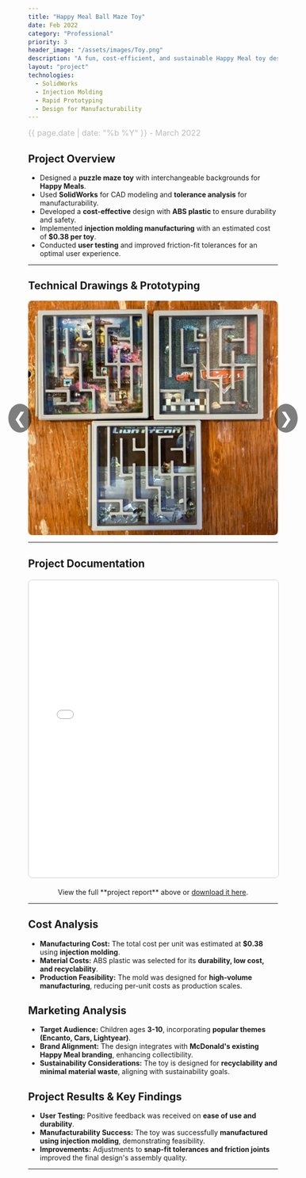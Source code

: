 ```yaml
---
title: "Happy Meal Ball Maze Toy"
date: Feb 2022
category: "Professional"  
priority: 3
header_image: "/assets/images/Toy.png"  
description: "A fun, cost-efficient, and sustainable Happy Meal toy designed for mass production."
layout: "project"  
technologies:
  - SolidWorks
  - Injection Molding
  - Rapid Prototyping
  - Design for Manufacturability
---
```


<div class="project-meta">
    <span class="project-date">{{ page.date | date: "%b %Y" }} - March 2022</span>
</div>

## **Project Overview**
- Designed a **puzzle maze toy** with interchangeable backgrounds for **Happy Meals**.
- Used **SolidWorks** for CAD modeling and **tolerance analysis** for manufacturability.
- Developed a **cost-effective** design with **ABS plastic** to ensure durability and safety.
- Implemented **injection molding manufacturing** with an estimated cost of **$0.38 per toy**.
- Conducted **user testing** and improved friction-fit tolerances for an optimal user experience.

---

## **Technical Drawings & Prototyping**
<div class="carousel-container">
    <button class="carousel-btn prev" onclick="changeSlide(-1)">❮</button>
    <div class="carousel">
        <img src="/assets/images/Toy.png" alt="Final Happy Meal Toys" class="carousel-image active" onclick="toggleImageSize(this)">
        <img src="/assets/images/TechSketch.png" alt="Technical Drawing" class="carousel-image" onclick="toggleImageSize(this)">
        <img src="/assets/images/ExplodedView.png" alt="Exploded View" class="carousel-image" onclick="toggleImageSize(this)">
    </div>
    <button class="carousel-btn next" onclick="changeSlide(1)">❯</button>
</div>

---

## **Project Documentation**
<embed src="/assets/documents/HappyMeals.pdf" width="100%" height="600px" type="application/pdf">
<p style="text-align: center;">
View the full **project report** above or <a href="/assets/documents/HappyMeals.pdf" target="_blank">download it here</a>.
</p>

---

## **Cost Analysis**
- **Manufacturing Cost:** The total cost per unit was estimated at **$0.38** using **injection molding**.
- **Material Costs:** ABS plastic was selected for its **durability, low cost, and recyclability**.
- **Production Feasibility:** The mold was designed for **high-volume manufacturing**, reducing per-unit costs as production scales.

## **Marketing Analysis**
- **Target Audience:** Children ages **3-10**, incorporating **popular themes (Encanto, Cars, Lightyear)**.
- **Brand Alignment:** The design integrates with **McDonald's existing Happy Meal branding**, enhancing collectibility.
- **Sustainability Considerations:** The toy is designed for **recyclability and minimal material waste**, aligning with sustainability goals.

## **Project Results & Key Findings**
- **User Testing:** Positive feedback was received on **ease of use and durability**.
- **Manufacturability Success:** The toy was successfully **manufactured using injection molding**, demonstrating feasibility.
- **Improvements:** Adjustments to **snap-fit tolerances and friction joints** improved the final design's assembly quality.

---
<style>
.project-content h1 {
    color: #f0f0f0;
    font-size: 2.5rem;
    margin-bottom: 10px;
}

.project-meta {
    font-size: 1rem;
    color: #888;
    font-weight: 400;
    margin-bottom: 1rem;
    text-align: left;
}

.project-date {
    display: block;
    font-size: 1rem;
    color: #bbb;
}

/* Carousel Container */
.carousel-container {
    display: flex;
    align-items: center;
    justify-content: center;
    width: 100%;
    max-width: 800px;
    margin: auto;
    position: relative;
}

/* Image Carousel */
.carousel {
    display: flex;
    overflow: hidden;
    width: 100%;
    justify-content: center;
    align-items: center;
}

.carousel-image {
    display: none;
    width: 100%;
    max-width: 700px;
    height: auto;
    border-radius: 8px;
    transition: transform 0.3s ease;
}

.carousel-image.active {
    display: block;
}

/* Navigation Buttons */
.carousel-btn {
    position: absolute;
    top: 50%;
    transform: translateY(-50%);
    background-color: rgba(0, 0, 0, 0.5);
    color: white;
    border: none;
    cursor: pointer;
    padding: 10px;
    font-size: 2rem;
    border-radius: 50%;
}

.prev { left: -40px; }
.next { right: -40px; }

.carousel-btn:hover {
    background-color: rgba(0, 0, 0, 0.8);
}

/* Click to Expand */
.expandable-image {
    cursor: pointer;
}

.expandable-image.expanded {
    transform: scale(1.8);
    cursor: zoom-out;
    position: fixed;
    top: 50%;
    left: 50%;
    transform: translate(-50%, -50%) scale(1.8);
    z-index: 1000;
    background: rgba(0, 0, 0, 0.8);
    padding: 10px;
    border-radius: 8px;
}

/* PDF Styling */
embed {
    display: block;
    margin: 20px auto;
    border: 1px solid #ccc;
    border-radius: 8px;
}
  
<style>
  
<script>
let currentSlide = 0;
const images = document.querySelectorAll(".carousel-image");

function showSlide(index) {
    images.forEach((img, i) => {
        img.classList.toggle("active", i === index);
    });
}

function changeSlide(step) {
    currentSlide += step;
    if (currentSlide >= images.length) currentSlide = 0;
    if (currentSlide < 0) currentSlide = images.length - 1;
    showSlide(currentSlide);
}

// Initialize first slide
showSlide(currentSlide);

// Expandable Image Functionality
function toggleImageSize(img) {
    img.classList.toggle("expanded");
}
</script>

